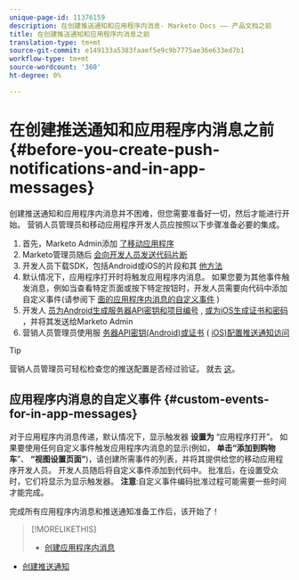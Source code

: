 ```yaml
---
unique-page-id: 11376159
description: 在创建推送通知和应用程序内消息- Marketo Docs —— 产品文档之前
title: 在创建推送通知和应用程序内消息之前
translation-type: tm+mt
source-git-commit: e149133a5383faaef5e9c9b7775ae36e633ed7b1
workflow-type: tm+mt
source-wordcount: '360'
ht-degree: 0%

---
```



# 在创建推送通知和应用程序内消息之前 {#before-you-create-push-notifications-and-in-app-messages}

创建推送通知和应用程序内消息并不困难，但您需要准备好一切，然后才能进行开始。 营销人员管理员和移动应用程序开发人员应按照以下步骤准备必要的集成。

1. 首先，Marketo Admin添加 [了移动应用程序](add-a-mobile-app.md)
1. Marketo管理员随后 [会向开发人员发送代码片断](send-sdk-code-to-a-developer.md)
1. 开发人员下载SDK，包括Android或iOS的片段和其 [他方](http://developers.marketo.com/documentation/mobile/installation-instructions-on-android/)[法](http://developers.marketo.com/documentation/mobile/installation-instructions-on-ios/)
1. 默认情况下，应用程序打开时将触发应用程序内消息。 如果您要为其他事件触发消息，例如当查看特定页面或按下特定按钮时，开发人员需要向代码中添加自定义事件(请参阅下 [面的应用程序内消息的自定义事件](#CustomEvents) )
1. 开发人 [员为Android生成服务器API密钥和项目编号](http://developers.marketo.com/documentation/mobile/enabling-push-notifications-on-android/) , [或为iOS生成证书和密码](http://developers.marketo.com/documentation/mobile/enabling-push-notifications-on-ios/) ，并将其发送给Marketo Admin
1. 营销人员管理员使用服 [务器API密钥(Android)或证书](configure-mobile-app-android-push-access.md) ( [iOS)配置推送通知访问](configure-mobile-app-ios-push-access.md)

>[!TIP]
>
>营销人员管理员可轻松检查您的推送配置是否经过验证。 就去 [这](verify-push-configuration.md)。

## 应用程序内消息的自定义事件 {#custom-events-for-in-app-messages}

对于应用程序内消息传递，默认情况下，显示触发器 **设置为** “应用程序打开”。 如果要使用任何自定义事件触发应用程序内消息的显示(例如， **单击“添加到购物车**”、 **“视图设置页面”**)，请创建所需事件的列表，并将其提供给您的移动应用程序开发人员。 开发人员随后将自定义事件添加到代码中。 批准后，在设置受众时，它们将显示为显示触发器。 **注意**:自定义事件编码批准过程可能需要一些时间才能完成。

完成所有应用程序内消息和推送通知准备工作后，该开始了！

>[!MORELIKETHIS]
>
>* [创建应用程序内消息](http://docs.marketo.com/display/docs/create+an+in-app+message)
   >
   >
* [创建推送通知](../../../product-docs/mobile-marketing/push-notifications/create-a-push-notification.md)

>



